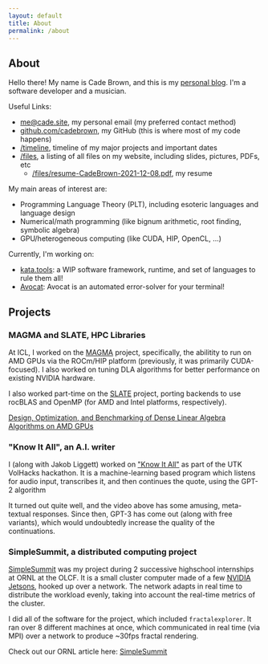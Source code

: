 ```yaml
---
layout: default
title: About
permalink: /about
---
```


## About

Hello there! My name is Cade Brown, and this is my [personal blog](https://cade.site). I'm a software developer and a musician.


Useful Links:

  * [me@cade.site](mailto:me@cade.site), my personal email (my preferred contact method)
  * [github.com/cadebrown](https://github.com/cadebrown), my GitHub (this is where most of my code happens)
  * [/timeline](/timeline), timeline of my major projects and important dates
  * [/files](/files), a listing of all files on my website, including slides, pictures, PDFs, etc
    * [/files/resume-CadeBrown-2021-12-08.pdf](/files/resume-CadeBrown-2021-12-08.pdf), my resume

My main areas of interest are:

  * Programming Language Theory (PLT), including esoteric languages and language design
  * Numerical/math programming (like bignum arithmetic, root finding, symbolic algebra)
  * GPU/heterogeneous computing (like CUDA, HIP, OpenCL, ...)

Currently, I'm working on:

  * [kata.tools](https://kata.tools): a WIP software framework, runtime, and set of languages to rule them all!
  * [Avocat](https://github.com/utk-pairs/avocat): Avocat is an automated error-solver for your terminal!


## Projects


### MAGMA and SLATE, HPC Libraries

At ICL, I worked on the [MAGMA](https://icl.utk.edu/magma/) project, specifically, the abilitity to run on AMD GPUs via the ROCm/HIP platform (previously, it was primarily CUDA-focused). I also worked on tuning DLA algorithms for better performance on existing NVIDIA hardware.

I also worked part-time on the [SLATE](https://icl.utk.edu/slate/) project, porting backends to use rocBLAS and OpenMP (for AMD and Intel platforms, respectively).

[Design, Optimization, and Benchmarking of Dense
Linear Algebra Algorithms on AMD GPUs](https://www.icl.utk.edu/files/publications/2020/icl-utk-1415-2020.pdf)


### "Know It All", an A.I. writer

I (along with Jakob Liggett) worked on ["Know It All"](https://www.youtube.com/watch?v=PwGsRskWN-i) as part of the UTK VolHacks hackathon. It is a machine-learning based program which listens for audio input, transcribes it, and then continues the quote, using the GPT-2 algorithm

It turned out quite well, and the video above has some amusing, meta-textual responses. Since then, GPT-3 has come out (along with free variants), which would undoubtedly increase the quality of the continuations.


### SimpleSummit, a distributed computing project 

[SimpleSummit](https://simplesummit.github.io/) was my project during 2 successive highschool internships at ORNL at the OLCF. It is a small cluster computer made of a few [NVIDIA Jetsons](https://developer.nvidia.com/buy-jetson), hooked up over a network. The network adapts in real time to distribute the workload evenly, taking into account the real-time metrics of the cluster.

I did all of the software for the project, which included `fractalexplorer`. It ran over 8 different machines at once, which communicated in real time (via MPI) over a network to produce ~30fps fractal rendering.

Check out our ORNL article here: [SimpleSummit](https://www.olcf.ornl.gov/2018/10/09/simple-summit/)

